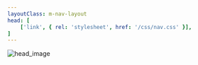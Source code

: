 ```yaml
---
layoutClass: m-nav-layout
head: [
	['link', { rel: 'stylesheet', href: '/css/nav.css' }],
]
---
```

<script setup>
import MNavLinks from './nav/components/MNavLinks.vue'
import { NAV_DATA } from './nav/data'
</script>
<img src="https://source.unsplash.com/random/1440x240" alt="head_image"/>
<MNavLinks v-for="{title, items} in NAV_DATA" :title="title" :items="items"/>